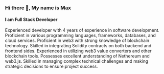 ### Hi there 👋, My name is Max
#### I am Full Stack Developer

Experienced developer with 4 years of experience in software development.
Proficient in various programming languages, frameworks, databases, and cloud services. 
Proficient in web3 with strong knowledge of blockchain technology. 
Skilled in integrating Solidity contracts on both backend and frontend sides. 
Experienced in utilizing web3 value converters and other blockchain tools. 
Possesses excellent understanding of Nethereum and web3.js. 
Skilled in managing complex technical challenges and making strategic decisions to ensure project success.
